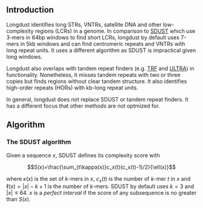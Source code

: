 ## Introduction

Longdust identifies long STRs, VNTRs, satellite DNA and other low-complexity
regions (LCRs) in a genome. In comparison to [SDUST][sdust] which use 3-mers in
64bp windows to find short LCRs, longdust by default uses 7-mers in 5kb windows
and can find centromeric repeats and VNTRs with long repeat units. It uses a
different algorithm as SDUST is impractical given long windows.

Longdust also overlaps with tandem repeat finders (e.g. [TRF][trf] and
[ULTRA][ultra]) in functionality. Nonetheless, it misses tandem repeats with
two or three copies but finds regions without clear tandem structure. It also
identifies high-order repeats (HORs) with kb-long repeat units.

In general, longdust does not replace SDUST or tandem repeat finders. It has a
different focus that other methods are not optmized for.

## Algorithm

### The SDUST algorithm

Given a sequence $x$, SDUST defines its complexity score with
```math
S(x)=\frac{\sum_{t\kappa(x)}c_x(t)(c_x(t)-1)/2}{\ell(x)}
```
where $`\kappa(x)`$ is the set of $k$-mers in $x$, $`c_x(t)`$ is the number
of $k$-mer $t$ in $x$ and $`\ell(x)=|x|-k+1`$ is the number of $k$-mers. SDUST
by default uses $k=3$ and $|x|\le64$. $x$ is a *perfect interval* if the score
of any subsequence is no greater than $S(x)$.

[sdust]: https://pubmed.ncbi.nlm.nih.gov/16796549
[trf]: https://github.com/Benson-Genomics-Lab/TRF
[ultra]: https://github.com/TravisWheelerLab/ULTRA
